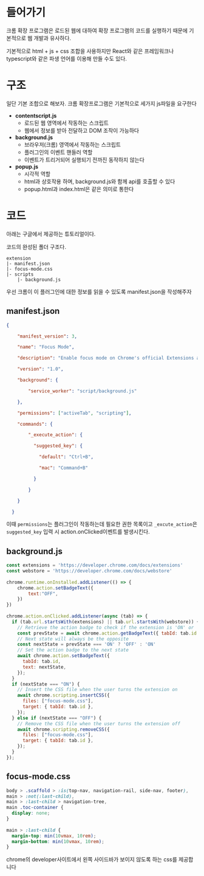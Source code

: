 

# 들어가기
크롬 확장 프로그램은 로드된 웹에 대하여 확장 프로그램의 코드를 실행하기 때문에 기본적으로 웹 개발과 유사하다.

기본적으로 html + js + css 조합을 사용하지만 React와 같은 프레임워크나 typescript와 같은 파생 언어를  이용해 만들 수도 있다.

# 구조
일단 기본 조합으로 해보자.
크롬 확장프로그램은 기본적으로 세가지 js파일을 요구한다

- **contentscript.js**
	- 로드된 웹 영역에서 작동하는 스크립트
	- 웹에서 정보를 받아 전달하고 DOM 조작이 가능하다
- **background.js**
	- 브라우저(크롬) 영역에서 작동하는 스크립트
	- 플러그인의 이벤트 핸들러 역할
	- 이벤트가 트리거되어 실행되기 전까진 동작하지 않는다
- **popup.js**
	- 시각적 역할
	- html과 상호작용 하며, background.js와 함께 api를 호출할 수 있다
	- popup.html과 index.html은 같은 의미로 통한다

# 코드
아래는 구글에서 제공하는 튜토리얼이다.

코드의 완성된 폴더 구조다.
```
extension
|- manifest.json
|- focus-mode.css
|- scripts
	|- background.js
```

우선 크롬이 이 플러그인에 대한 정보를 읽을 수 있도록 manifest.json을 작성해주자
## manifest.json
```json
{

    "manifest_version": 3,

    "name": "Focus Mode",

    "description": "Enable focus mode on Chrome's official Extensions and Chrome Web Store documentation.",

    "version": "1.0",

    "background": {

        "service_worker": "script/background.js"

    },

    "permissions": ["activeTab", "scripting"],

    "commands": {

        "_execute_action": {

          "suggested_key": {

            "default": "Ctrl+B",

            "mac": "Command+B"

          }

        }

    }

  }
```
이때 ```permissions```는 플러그인이 작동하는데 필요한 권한 목록이고 ```_excute_action```은 ```suggested_key``` 입력 시 action.onClicked이벤트를 발생시킨다.

## background.js
```javascript
const extensions = 'https://developer.chrome.com/docs/extensions'
const webstore = 'https://developer.chrome.com/docs/webstore'
  
chrome.runtime.onInstalled.addListener(() => {
    chrome.action.setBadgeText({
        text:"OFF",
    })
})
  
chrome.action.onClicked.addListener(async (tab) => {
  if (tab.url.startsWith(extensions) || tab.url.startsWith(webstore)) {
    // Retrieve the action badge to check if the extension is 'ON' or 'OFF'
    const prevState = await chrome.action.getBadgeText({ tabId: tab.id });
    // Next state will always be the opposite
    const nextState = prevState === 'ON' ? 'OFF' : 'ON'
    // Set the action badge to the next state
    await chrome.action.setBadgeText({
      tabId: tab.id,
      text: nextState,
    });
  }
  if (nextState === "ON") {
    // Insert the CSS file when the user turns the extension on
    await chrome.scripting.insertCSS({
      files: ["focus-mode.css"],
      target: { tabId: tab.id },
    });
  } else if (nextState === "OFF") {
    // Remove the CSS file when the user turns the extension off
    await chrome.scripting.removeCSS({
      files: ["focus-mode.css"],
      target: { tabId: tab.id },
    });
  }
});
```


## focus-mode.css
```css
body > .scaffold > :is(top-nav, navigation-rail, side-nav, footer),
main > :not(:last-child),
main > :last-child > navigation-tree,
main .toc-container {
  display: none;
}
  
main > :last-child {
  margin-top: min(10vmax, 10rem);
  margin-bottom: min(10vmax, 10rem);
}
```
chrome의 developer사이트에서 왼쪽 사이드바가 보이지 않도록 하는 css를 제공합니다